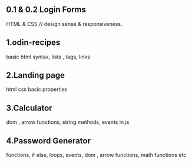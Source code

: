 ## 0.1 & 0.2 Login Forms
HTML & CSS // design sense & responsiveness.
## 1.odin-recipes
basic html syntax, lists , tags, links 

## 2.Landing page
html css basic properties

## 3.Calculator
dom , arrow functions, string methods, events in js 

## 4.Password Generator 
functions, if else, loops, events, dom , arrow functions, math functions etc


